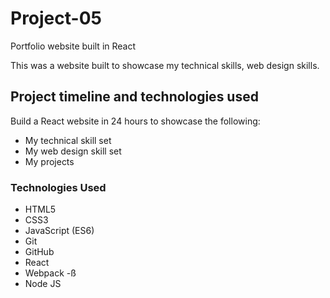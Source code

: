 # Project-05

Portfolio website built in React

This was a website built to showcase my technical skills, web design skills.

## Project timeline and technologies used

Build a React website in 24 hours to showcase the following:

- My technical skill set
- My web design skill set
- My projects

### Technologies Used

- HTML5
- CSS3
- JavaScript (ES6)
- Git
- GitHub
- React
- Webpack
  -ß
- Node JS

